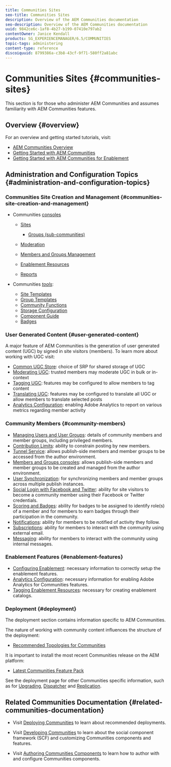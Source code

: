 ```yaml
---
title: Communities Sites
seo-title: Communities Sites
description: Overview of the AEM Communities documentation
seo-description: Overview of the AEM Communities documentation
uuid: 9842ce6c-1af8-4b27-b199-07410e797ab2
contentOwner: Janice Kendall
products: SG_EXPERIENCEMANAGER/6.5/COMMUNITIES
topic-tags: administering
content-type: reference
discoiquuid: 8799386a-c3b8-43cf-9f71-580ff2a81abc
---
```


# Communities Sites {#communities-sites}

This section is for those who administer AEM Communities and assumes familiarity with AEM Communities features.

## Overview {#overview}

For an overview and getting started tutorials, visit:

* [AEM Communities Overview](overview.md)
* [Getting Started with AEM Communities](getting-started.md)
* [Getting Started with AEM Communities for Enablement](getting-started-enablement.md)

## Administration and Configuration Topics {#administration-and-configuration-topics}

### Communities Site Creation and Management {#communities-site-creation-and-management}

* Communities [consoles](consoles.md)

    * [Sites](sites-console.md)

        * [Groups (sub-communities)](groups.md)

    * [Moderation](moderation.md)
    * [Members and Groups Management](members.md)
    * [Enablement Resources](resources.md)
    * [Reports](reports.md)

* Communities [*tools*](tools.md):

    * [Site Templates](sites.md)
    * [Group Templates](tools-groups.md)
    * [Community Functions](functions.md)
    * [Storage Configuration](srp-config.md)
    * [Component Guide](components-guide.md)
    * [Badges](badges.md)


### User Generated Content {#user-generated-content}

A major feature of AEM Communities is the generation of user generated content (UGC) by signed in site visitors (members). To learn more about working with UGC visit:

* [Common UGC Store](working-with-srp.md): choice of SRP for shared storage of UGC
* [Moderating UGC](moderate-ugc.md): trusted members may moderate UGC in bulk or in-context
* [Tagging UGC](tag-ugc.md): features may be configured to allow members to tag content
* [Translating UGC](translate-ugc.md): features may be configured to translate all UGC or allow members to translate selected posts
* [Analytics Configuration](analytics.md): enabling Adobe Analytics to report on various metrics regarding member activity

### Community Members {#community-members}

* [Managing Users and User Groups](users.md): details of community members and member groups, including privileged members.
* [Contribution Limits](limits.md): ability to constrain posting by new members.
* [Tunnel Service](deploy-communities.md#tunnel-service-on-author): allows publish-side members and member groups to be accessed from the author environment.
* [Members and Groups consoles](members.md): allows publish-side members and member groups to be created and managed from the author environment.
* [User Synchronization](sync.md): for synchronizing members and member groups across multiple publish instances.
* [Social Login with Facebook and Twitter](social-login.md): ability for site visitors to become a community member using their Facebook or Twitter credentials.
* [Scoring and Badges](implementing-scoring.md): ability for badges to be assigned to identify role(s) of a member and for members to earn badges through their participation in the community.
* [Notifications](notifications.md): ability for members to be notified of activity they follow.
* [Subscriptions](subscriptions.md): ability for members to interact with the community using external email.
* [Messaging](messaging.md): ability for members to interact with the community using internal messages.

### Enablement Features {#enablement-features}

* [Configuring Enablement](enablement.md): necessary information to correctly setup the enablement features.
* [Analytics Configuration](analytics.md): necessary information for enabling Adobe Analytics for Communities features.
* [Tagging Enablement Resources](tag-resources.md): necessary for creating enablement catalogs.

### Deployment {#deployment}

The deployment section contains information specific to AEM Communities.

The nature of working with community content influences the structure of the deployment:

* [Recommended Topologies for Communities](topologies.md)

It is important to install the most recent Communities release on the AEM platform:

* [Latest Communities Feature Pack](deploy-communities.md#latestfeaturepack)

See the deployment page for other Communities specific information, such as for [Upgrading](upgrade.md), [Dispatcher](dispatcher.md) and [Replication](deploy-communities.md#replication-agents-on-author).

## Related Communities Documentation {#related-communities-documentation}

* Visit [Deploying Communities](deploy-communities.md) to learn about recommended deployments.

* Visit [Developing Communities](communities.md) to learn about the social component framework (SCF) and customizing Communities components and features.

* Visit [Authoring Communities Components](author-communities.md) to learn how to author with and configure Communities components.
